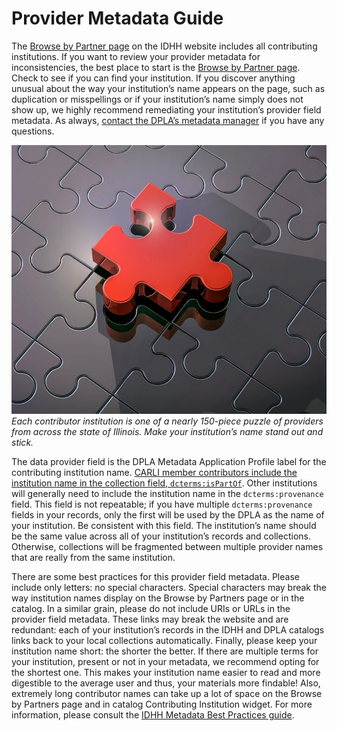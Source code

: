 # Provider Metadata Guide

The [Browse by Partner page](/browse-by-partner) on the IDHH website includes all contributing institutions. If you want to review your provider metadata for inconsistencies, the best place to start is the [Browse by Partner page](/browse-by-partner). Check to see if you can find your institution. If you discover anything unusual about the way your institution’s name appears on the page, such as duplication or misspellings or if your institution’s name simply does not show up, we highly recommend remediating your institution’s provider field metadata. As always, [contact the DPLA’s metadata manager](/about/contact) if you have any questions.

![Every Illinois contributor is a piece of the puzzle](/static/local/illinois/illinois-contributor-browse.jpg "Every Illinois contributor is a piece of the puzzle0")
_Each contributor institution is one of a nearly 150-piece puzzle of providers from across the state of Illinois. Make your institution’s name stand out and stick._

The data provider field is the DPLA Metadata Application Profile label for the contributing institution name. [CARLI member contributors include the institution name in the collection field, `dcterms:isPartOf`](https://docs.google.com/document/d/1q1AORHoa0ey0fUGOTYMHLvZNCm6Wq1Qe9DDvFZSRPT0/edit#heading=h.brggv7jejds4). Other institutions will generally need to include the institution name in the `dcterms:provenance` field. This field is not repeatable; if you have multiple `dcterms:provenance` fields in your records, only the first will be used by the DPLA as the name of your institution. Be consistent with this field. The institution’s name should be the same value across all of your institution’s records and collections. Otherwise, collections will be fragmented between multiple provider names that are really from the same institution.

There are some best practices for this provider field metadata. Please include only letters: no special characters. Special characters may break the way institution names display on the Browse by Partners page or in the catalog. In a similar grain, please do not include URIs or URLs in the provider field metadata. These links may break the website and are redundant: each of your institution’s records in the IDHH and DPLA catalogs links back to your local collections automatically. Finally, please keep your institution name short: the shorter the better. If there are multiple terms for your institution, present or not in your metadata, we recommend opting for the shortest one. This makes your institution name easier to read and more digestible to the average user and thus, your materials more findable! Also, extremely long contributor names can take up a lot of space on the Browse by Partners page and in catalog Contributing Institution widget. For more information, please consult the [IDHH Metadata Best Practices guide](https://docs.google.com/document/d/1q1AORHoa0ey0fUGOTYMHLvZNCm6Wq1Qe9DDvFZSRPT0/edit#heading=h.q1730rn9j2q1).

